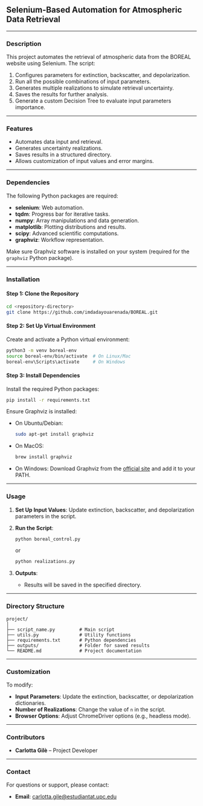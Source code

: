 ## **Selenium-Based Automation for Atmospheric Data Retrieval**

---

### **Description**
This project automates the retrieval of atmospheric data from the BOREAL website using Selenium. The script:
1. Configures parameters for extinction, backscatter, and depolarization.
2. Run all the possible combinations of input parameters.
3. Generates multiple realizations to simulate retrieval uncertainty.
4. Saves the results for further analysis.
5. Generate a custom Decision Tree to evaluate input parameters importance.

---

### **Features**
- Automates data input and retrieval.
- Generates uncertainty realizations.
- Saves results in a structured directory.
- Allows customization of input values and error margins.

---

### **Dependencies**
The following Python packages are required:
- **selenium**: Web automation.
- **tqdm**: Progress bar for iterative tasks.
- **numpy**: Array manipulations and data generation.
- **matplotlib**: Plotting distributions and results.
- **scipy**: Advanced scientific computations.
- **graphviz**: Workflow representation.

Make sure Graphviz software is installed on your system (required for the `graphviz` Python package).

---

### **Installation**

#### **Step 1: Clone the Repository**
```bash
cd <repository-directory>
git clone https://github.com/imdadayouarenada/BOREAL.git
```

#### **Step 2: Set Up Virtual Environment**
Create and activate a Python virtual environment:
```bash
python3 -m venv boreal-env
source boreal-env/bin/activate  # On Linux/Mac
boreal-env\Scripts\activate     # On Windows
```

#### **Step 3: Install Dependencies**
Install the required Python packages:
```bash
pip install -r requirements.txt
```

Ensure Graphviz is installed:
- On Ubuntu/Debian:
  ```bash
  sudo apt-get install graphviz
  ```
- On MacOS:
  ```bash
  brew install graphviz
  ```
- On Windows:
  Download Graphviz from the [official site](https://graphviz.gitlab.io/_pages/Download/Download_windows.html) and add it to your PATH.

---

### **Usage**
1. **Set Up Input Values**: Update extinction, backscatter, and depolarization parameters in the script.
2. **Run the Script**:
   ```bash
   python boreal_control.py
   ```
   or
   ```bash
   python realizations.py
   ```
   
4. **Outputs**:
   - Results will be saved in the specified directory.

---

### **Directory Structure**
```
project/
│
├── script_name.py         # Main script
├── utils.py               # Utility functions
├── requirements.txt       # Python dependencies
├── outputs/               # Folder for saved results
└── README.md              # Project documentation
```

---

### **Customization**
To modify:
- **Input Parameters**: Update the extinction, backscatter, or depolarization dictionaries.
- **Number of Realizations**: Change the value of `n` in the script.
- **Browser Options**: Adjust ChromeDriver options (e.g., headless mode).

---

### **Contributors**
- **Carlotta Gilè** – Project Developer

---

### **Contact**
For questions or support, please contact:
- **Email**: carlotta.gile@estudiantat.upc.edu
